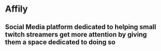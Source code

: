 # Affily

## Social Media platform dedicated to helping small twitch streamers get more attention by giving them a space dedicated to doing so
